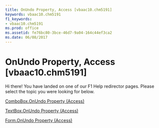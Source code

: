 ```yaml
---
title: OnUndo Property, Access [vbaac10.chm5191]
keywords: vbaac10.chm5191
f1_keywords:
- vbaac10.chm5191
ms.prod: office
ms.assetid: fe76bc80-3bce-46d7-9a04-164c44ef3ca2
ms.date: 06/08/2017
---
```



# OnUndo Property, Access [vbaac10.chm5191]

Hi there! You have landed on one of our F1 Help redirector pages. Please select the topic you were looking for below.

[ComboBox.OnUndo Property (Access)](http://msdn.microsoft.com/library/848f5228-7238-6e56-af49-8334c821ec04%28Office.15%29.aspx)

[TextBox.OnUndo Property (Access)](http://msdn.microsoft.com/library/fa62ba10-c8e8-f4d4-5d48-ab73c074f2ef%28Office.15%29.aspx)

[Form.OnUndo Property (Access)](http://msdn.microsoft.com/library/30e36849-e190-3a50-a8ef-cf7aa995607c%28Office.15%29.aspx)

